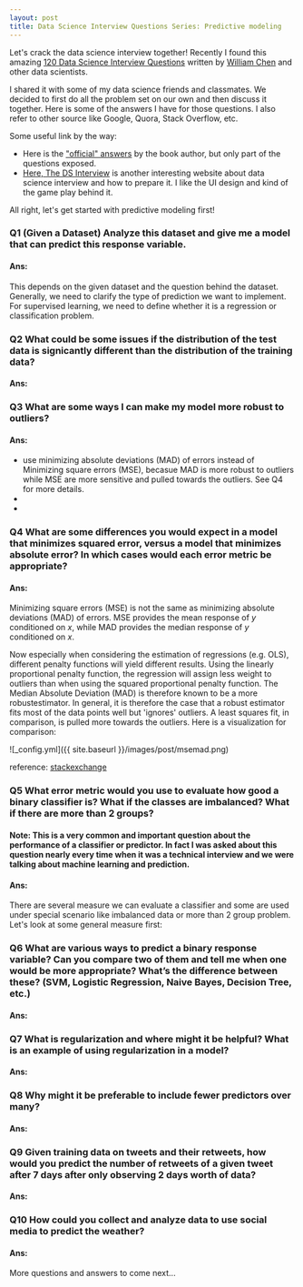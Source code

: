 ```yaml
---
layout: post
title: Data Science Interview Questions Series: Predictive modeling
---
```


Let's crack the data science interview together! Recently I found this amazing [120 Data Science Interview Questions](http://www.datasciencequestions.com) written by [William Chen](http://www.wzchen.com) and other data scientists. 

I shared it with some of my data science friends and classmates. We decided to first do all the problem set on our own and then discuss it together. Here is some of the answers I have for those questions. I also refer to other source like Google, Quora, Stack Overflow, etc.

Some useful link by the way:
- Here is the ["official" answers](https://datascienceinterview.quora.com/Answers-1) by the book author, but only part of the questions exposed. 
- [Here, The DS Interview](https://www.thedsinterview.com) is another interesting website about data science interview and how to prepare it. I like the UI design and kind of the game play behind it.

All right, let's get started with predictive modeling first!

### Q1 (Given a Dataset) Analyze this dataset and give me a model that can predict this response variable.

#### Ans:
This depends on the given dataset and the question behind the dataset. Generally, we need to clarify the type of prediction we want to implement. For supervised learning, we need to define whether it is a regression or classification problem.

### Q2 What could be some issues if the distribution of the test data is signicantly different than the distribution of the training data? 
#### Ans:


### Q3 What are some ways I can make my model more robust to outliers? 
#### Ans:
- use minimizing absolute deviations (MAD) of errors instead of Minimizing square errors (MSE), becasue MAD is more robust to outliers while MSE are more sensitive and pulled towards the outliers. See Q4 for more details.
-
- 

### Q4 What are some differences you would expect in a model that minimizes squared error, versus a model that minimizes absolute error? In which cases would each error metric be appropriate?

#### Ans:
Minimizing square errors (MSE) is not the same as minimizing absolute deviations (MAD) of errors. MSE provides the mean response of $y$ conditioned on $x$, while MAD provides the median response of $y$ conditioned on $x$.

Now especially when considering the estimation of regressions (e.g. OLS), different penalty functions will yield different results. Using the linearly proportional penalty function, the regression will assign less weight to outliers than when using the squared proportional penalty function. The Median Absolute Deviation (MAD) is therefore known to be a more robustestimator. In general, it is therefore the case that a robust estimator fits most of the data points well but 'ignores' outliers. A least squares fit, in comparison, is pulled more towards the outliers. Here is a visualization for comparison:

![_config.yml]({{ site.baseurl }}/images/post/msemad.png)

reference: [stackexchange](https://stats.stackexchange.com/questions/147001/is-minimizing-squared-error-equivalent-to-minimizing-absolute-error-why-squared)

### Q5 What error metric would you use to evaluate how good a binary classifier is? What if the classes are imbalanced? What if there are more than 2 groups?

#### Note: This is a very common and important question about the performance of a classifier or predictor. In fact I was asked about this question nearly every time when it was a technical interview and we were talking about machine learning and prediction.

#### Ans:
There are several measure we can evaluate a classifier and some are used under special scenario like imbalanced data or more than 2 group problem. Let's look at some general measure first:




### Q6 What are various ways to predict a binary response variable? Can you compare two of them and tell me when one would be more appropriate? What’s the difference between these? (SVM, Logistic Regression, Naive Bayes, Decision Tree, etc.)

#### Ans:

### Q7 What is regularization and where might it be helpful? What is an example of using regularization in a model?


#### Ans:

### Q8 Why might it be preferable to include fewer predictors over many?

#### Ans:

### Q9 Given training data on tweets and their retweets, how would you predict the number of retweets of a given tweet after 7 days after only observing 2 days worth of data?

#### Ans:

### Q10 How could you collect and analyze data to use social media to predict the weather?

#### Ans:
More questions and answers to come next...
